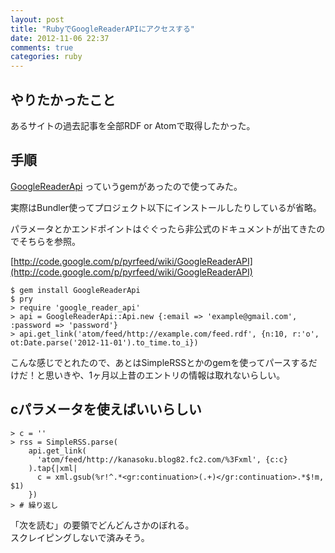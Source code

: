 ```yaml
---
layout: post
title: "RubyでGoogleReaderAPIにアクセスする"
date: 2012-11-06 22:37
comments: true
categories: ruby
---
```

## やりたかったこと
あるサイトの過去記事を全部RDF or Atomで取得したかった。


## 手順
[GoogleReaderApi](https://github.com/nudded/GoogleReaderAPI) っていうgemがあったので使ってみた。

実際はBundler使ってプロジェクト以下にインストールしたりしているが省略。

パラメータとかエンドポイントはぐぐったら非公式のドキュメントが出てきたのでそちらを参照。

[http://code.google.com/p/pyrfeed/wiki/GoogleReaderAPI](http://code.google.com/p/pyrfeed/wiki/GoogleReaderAPI)

```
$ gem install GoogleReaderApi
$ pry
> require 'google_reader_api'
> api = GoogleReaderApi::Api.new {:email => 'example@gmail.com', :password => 'password'}
> api.get_link('atom/feed/http://example.com/feed.rdf', {n:10, r:'o', ot:Date.parse('2012-11-01').to_time.to_i})
```

こんな感じでとれたので、あとはSimpleRSSとかのgemを使ってパースするだけだ！と思いきや、1ヶ月以上昔のエントリの情報は取れないらしい。


## cパラメータを使えばいいらしい

```
> c = ''
> rss = SimpleRSS.parse(
    api.get_link(
      'atom/feed/http://kanasoku.blog82.fc2.com/%3Fxml', {c:c}
    ).tap{|xml|
      c = xml.gsub(%r!^.*<gr:continuation>(.+)</gr:continuation>.*$!m, $1)
    })
> # 繰り返し
```

「次を読む」の要領でどんどんさかのぼれる。  
スクレイピングしないで済みそう。
